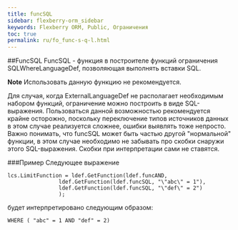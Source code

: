 ```yaml
---
title: funcSQL
sidebar: flexberry-orm_sidebar
keywords: Flexberry ORM, Public, Ограничения
toc: true
permalink: ru/fo_func-s-q-l.html
---
```

##FuncSQL
FuncSQL - функция в построителе функций ограничения SQLWhereLanguageDef, позволяющая выполнять вставки SQL.

**Note**
Использовать данную функцию не рекомендуется.

Для случая, когда ExternalLanguageDef не располагает необходимым набором функций, ограничение можно построить в виде SQL-выражения. Пользоваться данной возможностью рекомендуется крайне осторожно, поскольку переключение типов источников данных в этом случае реализуется сложнее, ошибки выявлять тоже непросто.
Важно понимать, что funcSQL может быть частью другой "нормальной" функции, в этом случае необходимо не забывать про скобки снаружи этого SQL-выражения. Скобки при интерпретации сами не ставятся.

###Пример
Следующее выражение

```
lcs.LimitFunction = ldef.GetFunction(ldef.funcAND,
                ldef.GetFunction(ldef.funcSQL, "\"abc\" = 1"),
                ldef.GetFunction(ldef.funcSQL, "\"def\" = 2")
                );
```

будет интерпретировано следующим образом:

```
WHERE ( "abc" = 1 AND "def" = 2)
```

